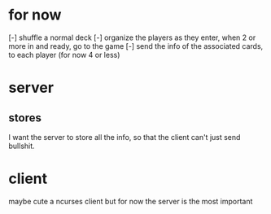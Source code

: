 # for now
[-] shuffle a normal deck
[-] organize the players as they enter, when 2 or more in and ready, go to the game
[-] send the info of the associated cards, to each player (for now 4 or less)


# server

## stores
I want the server to store all the info, so that the client can't just send bullshit.

# client
maybe cute a ncurses client
but for now the server is the most important
